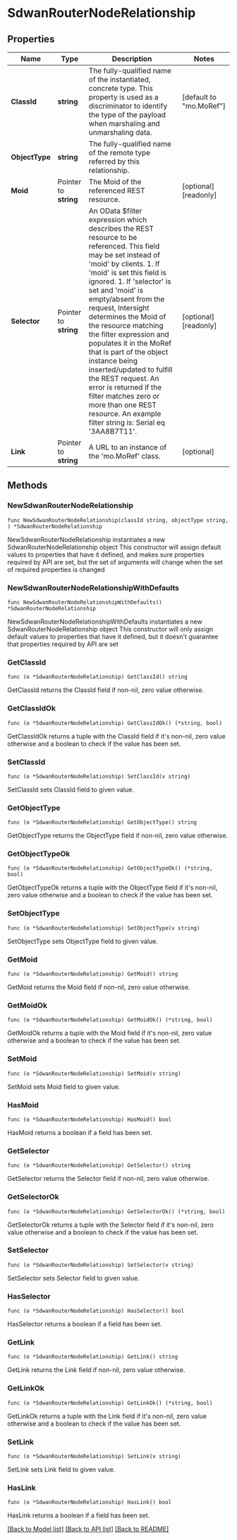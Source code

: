 # SdwanRouterNodeRelationship

## Properties

Name | Type | Description | Notes
------------ | ------------- | ------------- | -------------
**ClassId** | **string** | The fully-qualified name of the instantiated, concrete type. This property is used as a discriminator to identify the type of the payload when marshaling and unmarshaling data. | [default to "mo.MoRef"]
**ObjectType** | **string** | The fully-qualified name of the remote type referred by this relationship. | 
**Moid** | Pointer to **string** | The Moid of the referenced REST resource. | [optional] [readonly] 
**Selector** | Pointer to **string** | An OData $filter expression which describes the REST resource to be referenced. This field may be set instead of &#39;moid&#39; by clients. 1. If &#39;moid&#39; is set this field is ignored. 1. If &#39;selector&#39; is set and &#39;moid&#39; is empty/absent from the request, Intersight determines the Moid of the resource matching the filter expression and populates it in the MoRef that is part of the object instance being inserted/updated to fulfill the REST request. An error is returned if the filter matches zero or more than one REST resource. An example filter string is: Serial eq &#39;3AA8B7T11&#39;. | [optional] [readonly] 
**Link** | Pointer to **string** | A URL to an instance of the &#39;mo.MoRef&#39; class. | [optional] 

## Methods

### NewSdwanRouterNodeRelationship

`func NewSdwanRouterNodeRelationship(classId string, objectType string, ) *SdwanRouterNodeRelationship`

NewSdwanRouterNodeRelationship instantiates a new SdwanRouterNodeRelationship object
This constructor will assign default values to properties that have it defined,
and makes sure properties required by API are set, but the set of arguments
will change when the set of required properties is changed

### NewSdwanRouterNodeRelationshipWithDefaults

`func NewSdwanRouterNodeRelationshipWithDefaults() *SdwanRouterNodeRelationship`

NewSdwanRouterNodeRelationshipWithDefaults instantiates a new SdwanRouterNodeRelationship object
This constructor will only assign default values to properties that have it defined,
but it doesn't guarantee that properties required by API are set

### GetClassId

`func (o *SdwanRouterNodeRelationship) GetClassId() string`

GetClassId returns the ClassId field if non-nil, zero value otherwise.

### GetClassIdOk

`func (o *SdwanRouterNodeRelationship) GetClassIdOk() (*string, bool)`

GetClassIdOk returns a tuple with the ClassId field if it's non-nil, zero value otherwise
and a boolean to check if the value has been set.

### SetClassId

`func (o *SdwanRouterNodeRelationship) SetClassId(v string)`

SetClassId sets ClassId field to given value.


### GetObjectType

`func (o *SdwanRouterNodeRelationship) GetObjectType() string`

GetObjectType returns the ObjectType field if non-nil, zero value otherwise.

### GetObjectTypeOk

`func (o *SdwanRouterNodeRelationship) GetObjectTypeOk() (*string, bool)`

GetObjectTypeOk returns a tuple with the ObjectType field if it's non-nil, zero value otherwise
and a boolean to check if the value has been set.

### SetObjectType

`func (o *SdwanRouterNodeRelationship) SetObjectType(v string)`

SetObjectType sets ObjectType field to given value.


### GetMoid

`func (o *SdwanRouterNodeRelationship) GetMoid() string`

GetMoid returns the Moid field if non-nil, zero value otherwise.

### GetMoidOk

`func (o *SdwanRouterNodeRelationship) GetMoidOk() (*string, bool)`

GetMoidOk returns a tuple with the Moid field if it's non-nil, zero value otherwise
and a boolean to check if the value has been set.

### SetMoid

`func (o *SdwanRouterNodeRelationship) SetMoid(v string)`

SetMoid sets Moid field to given value.

### HasMoid

`func (o *SdwanRouterNodeRelationship) HasMoid() bool`

HasMoid returns a boolean if a field has been set.

### GetSelector

`func (o *SdwanRouterNodeRelationship) GetSelector() string`

GetSelector returns the Selector field if non-nil, zero value otherwise.

### GetSelectorOk

`func (o *SdwanRouterNodeRelationship) GetSelectorOk() (*string, bool)`

GetSelectorOk returns a tuple with the Selector field if it's non-nil, zero value otherwise
and a boolean to check if the value has been set.

### SetSelector

`func (o *SdwanRouterNodeRelationship) SetSelector(v string)`

SetSelector sets Selector field to given value.

### HasSelector

`func (o *SdwanRouterNodeRelationship) HasSelector() bool`

HasSelector returns a boolean if a field has been set.

### GetLink

`func (o *SdwanRouterNodeRelationship) GetLink() string`

GetLink returns the Link field if non-nil, zero value otherwise.

### GetLinkOk

`func (o *SdwanRouterNodeRelationship) GetLinkOk() (*string, bool)`

GetLinkOk returns a tuple with the Link field if it's non-nil, zero value otherwise
and a boolean to check if the value has been set.

### SetLink

`func (o *SdwanRouterNodeRelationship) SetLink(v string)`

SetLink sets Link field to given value.

### HasLink

`func (o *SdwanRouterNodeRelationship) HasLink() bool`

HasLink returns a boolean if a field has been set.


[[Back to Model list]](../README.md#documentation-for-models) [[Back to API list]](../README.md#documentation-for-api-endpoints) [[Back to README]](../README.md)


